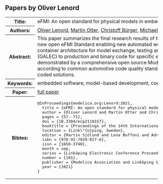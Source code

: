 ## Papers by Oliver Lenord
<table><tr><th>Title:</th>
<td>eFMI: An open standard for physical models in embedded software</td>
</tr>
<tr><th>Authors:</th>
<td>
<a href="/proceedings/authors/OliverLenord">Oliver Lenord</a>, <a href="/proceedings/authors/MartinOtter">Martin Otter</a>, <a href="/proceedings/authors/ChristoffBurger">Christoff Bürger</a>, <a href="/proceedings/authors/MichaelHussmann">Michael Hussmann</a>, <a href="/proceedings/authors/PierreLeBihan">Pierre Le Bihan</a>, <a href="/proceedings/authors/JorgNiere">Jörg Niere</a>, <a href="/proceedings/authors/AndreasPfeiffer">Andreas Pfeiffer</a>, <a href="/proceedings/authors/RobertReicherdt">Robert Reicherdt</a> and <a href="/proceedings/authors/KaiWerther">Kai Werther</a></td>
</tr>
<tr><th>Abstract:</th>
<td>This paper summarizes the final research results of the ITEA3 project EMPHYSIS (embedded systems with physical models in the production code software). Its core achievement is the new open eFMI Standard enabling new automated workflows from high level physical models to automotive compliant embedded software. eFMI (FMI for embedded systems) defines a container architecture for model exchange, testing and automatic model transformations. Multiple representations from a high-level intermediate representation of sampled algorithms (GALEC) to production and binary code for specific embedded targets are maintained in a traceable workspace. The successful integration of the developed eFMI tooling is demonstrated by a comprehensive open source Modelica test cases library and industrial demonstrators. The readiness of the proposed approach is proven by compliance checks according to common automotive code quality standards (MISRA) and a performance benchmark in terms of runtime and resource demand in comparison with state of the art hand coded solutions.</td></tr>
<tr><th>Keywords:</th>
<td>embedded software, model-based development, code generation, model exchange, Modelica, FMI, eFMI</td></tr>
<tr><th>Paper:</th>
<td><a href="https://doi.org/10.3384/ecp2118157">full paper</a></td>
</tr>
<tr><th>Bibtex:</th>
<td><pre>
@InProceedings{modelica.org:Lenord:2021,
  title = {eFMI: An open standard for physical models in embedded software},
  author = {Oliver Lenord and Martin Otter and Christoff Bürger and Michael Hussmann and Pierre Le Bihan and Jörg Niere and Andreas Pfeiffer and Robert Reicherdt and Kai Werther},
  pages = {57--71},
  doi = {10.3384/ecp2118157},
  booktitle = {Proceedings of the 14th International Modelica Conference},
  location = {Link\&quot;{o}ping, Sweden},
  editor = {Martin Sjölund and Lena Buffoni and Adrian Pop and Lennart Ochel},
  isbn = {978-91-7929-027-6},
  issn = {1650-3740},
  month = sep,
  series = {Linköping Electronic Conference Proceedings},
  number = {181},
  publisher = {Modelica Association and Linköping University Electronic Press},
  year = {2021}
}
</pre></td></tr>
</table><br>
